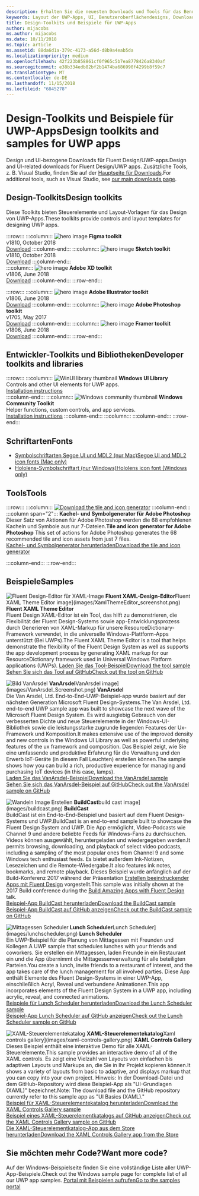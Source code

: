 ```yaml
---
description: Erhalten Sie die neuesten Downloads und Tools für das Benutzeroberflächenlayout und Steuerelementdesign für UWP-Apps.
keywords: Layout der UWP-Apps, UI, Benutzeroberflächendesigns, Downloads, UWP-Tools
title: Design-Toolkits und Beispiele für UWP-Apps
author: mijacobs
ms.author: mijacobs
ms.date: 10/11/2018
ms.topic: article
ms.assetid: 88da6d1a-379c-4173-a56d-d8b9a4eab5da
ms.localizationpriority: medium
ms.openlocfilehash: 42f223b858861cf0f965c5b7ea8778426a8340af
ms.sourcegitcommit: e38b334edb82bf2b1474ba686990f4299b8f59c7
ms.translationtype: MT
ms.contentlocale: de-DE
ms.lasthandoff: 11/15/2018
ms.locfileid: "6845278"
---
```

# <a name="design-toolkits-and-samples-for-uwp-apps"></a><span data-ttu-id="81cca-104">Design-Toolkits und Beispiele für UWP-Apps</span><span class="sxs-lookup"><span data-stu-id="81cca-104">Design toolkits and samples for UWP apps</span></span>
 

<span data-ttu-id="81cca-105">Design und UI-bezogene Downloads für Fluent Design/UWP-apps.</span><span class="sxs-lookup"><span data-stu-id="81cca-105">Design and UI-related downloads for Fluent Design/UWP apps.</span></span> <span data-ttu-id="81cca-106">Zusätzliche Tools, z. B. Visual Studio, finden Sie auf der <a href="https://developer.microsoft.com/downloads">Hauptseite für Downloads</a>.</span><span class="sxs-lookup"><span data-stu-id="81cca-106">For additional tools, such as Visual Studio, see <a href="https://developer.microsoft.com/downloads">our main downloads page</a>.</span></span> 


## <a name="design-toolkits"></a><span data-ttu-id="81cca-107">Design-Toolkits</span><span class="sxs-lookup"><span data-stu-id="81cca-107">Design toolkits</span></span>

<span data-ttu-id="81cca-108">Diese Toolkits bieten Steuerelemente und Layout-Vorlagen für das Design von UWP-Apps.</span><span class="sxs-lookup"><span data-stu-id="81cca-108">These toolkits provide controls and layout templates for designing UWP apps.</span></span>

:::row:::
    :::column:::
        ![hero image](images/figma.png)
        <b>Figma toolkit</b><br>
        v1810, October 2018<br>
        <a href="https://aka.ms/figmatoolkit">Download</a>
    :::column-end:::
    :::column:::
        ![hero image](images/sketch.png)
        <b>Sketch toolkit</b><br>
        v1810, October 2018<br>
        <a href="https://aka.ms/sketchtoolkit">Download</a>
    :::column-end:::    
    :::column:::
        ![hero image](images/adobe-xd.png)
        <b>Adobe XD toolkit</b><br>
        v1806, June 2018<br>
        <a href="https://aka.ms/adobexdtoolkit">Download</a>
    :::column-end:::
:::row-end:::

:::row:::
    :::column:::
        ![hero image](images/adobe-illustrator.png)
        <b>Adobe Illustrator toolkit</b><br>
        v1806, June 2018<br>
        <a href="https://aka.ms/adobeillustratortoolkit">Download</a>
    :::column-end:::
    :::column:::
        ![hero image](images/adobe-photoshop.png)
        <b>Adobe Photoshop toolkit</b><br>
        v1705, May 2017<br>
        <a href="https://aka.ms/adobephotoshoptoolkit">Download</a>
    :::column-end:::
    :::column:::
        ![hero image](images/framer.png)
        <b>Framer toolkit</b><br>
        v1806, June 2018<br>
        <a href="https://aka.ms/framertoolkit">Download</a>
    :::column-end:::
:::row-end:::

## <a name="developer-toolkits-and-libraries"></a><span data-ttu-id="81cca-109">Entwickler-Toolkits und Bibliotheken</span><span class="sxs-lookup"><span data-stu-id="81cca-109">Developer toolkits and libraries</span></span>

:::row:::
    :::column:::
        ![WinUI library thumbnail](images/WinUI-library.png)
        <b>Windows UI Library</b><br>
        Controls and other UI elements for UWP apps.<br/>
        <a href="/uwp/toolkits/winui/getting-started">Installation instructions</a><br/>
    :::column-end:::
    :::column:::
        ![Windows community thumbnail](images/Windows-community-toolkit.png)
        <b>Windows Community Toolkit</b><br>
        Helper functions, custom controls, and app services.<br />
        <a href="/windows/uwpcommunitytoolkit/getting-started">Installation instructions</a>
    :::column-end:::
    :::column:::
    :::column-end:::
:::row-end:::

## <a name="fonts"></a><span data-ttu-id="81cca-110">Schriftarten</span><span class="sxs-lookup"><span data-stu-id="81cca-110">Fonts</span></span>

* <a href="https://aka.ms/SegoeFonts"><span data-ttu-id="81cca-111">Symbolschriftarten Segoe UI und MDL2 (nur Mac)</span><span class="sxs-lookup"><span data-stu-id="81cca-111">Segoe UI and MDL2 icon fonts (Mac only)</span></span></a>
* <a href="https://aka.ms/hololensiconfont"><span data-ttu-id="81cca-112">Hololens-Symbolschriftart (nur Windows)</span><span class="sxs-lookup"><span data-stu-id="81cca-112">Hololens icon font (Windows only)</span></span></a>

## <a name="tools"></a><span data-ttu-id="81cca-113">Tools</span><span class="sxs-lookup"><span data-stu-id="81cca-113">Tools</span></span>

:::row:::
    :::column:::
        <a href="http://go.microsoft.com/fwlink/p/?LinkId=760394"><img src="images/tile-icon-generator.png" alt="Download the tile and icon generator"/></a>
    :::column-end:::
    :::column span="2":::
      <span data-ttu-id="81cca-114">**Kachel- und Symbolgenerator für Adobe Photoshop** Dieser Satz von Aktionen für Adobe Photoshop werden die 68 empfohlenen Kacheln und Symbole aus nur 7-Dateien.</span><span class="sxs-lookup"><span data-stu-id="81cca-114">**Tile and icon generator for Adobe Photoshop** This set of actions for Adobe Photoshop generates the 68 recommended tile and icon assets from just 7 files.</span></span> <br/><a href="http://go.microsoft.com/fwlink/p/?LinkId=760394"><span data-ttu-id="81cca-115">Kachel- und Symbolgenerator herunterladen</span><span class="sxs-lookup"><span data-stu-id="81cca-115">Download the tile and icon generator</span></span></a></p>
    :::column-end:::
:::row-end:::

    
## <a name="samples"></a><span data-ttu-id="81cca-116">Beispiele</span><span class="sxs-lookup"><span data-stu-id="81cca-116">Samples</span></span>

![<span data-ttu-id="81cca-117">Fluent Design-Editor für XAML-Image](images/XamlThemeEditor_screenshot.png)
**Fluent XAML-Design-Editor**</span><span class="sxs-lookup"><span data-stu-id="81cca-117">Fluent XAML Theme Editor image](images/XamlThemeEditor_screenshot.png)
**Fluent XAML Theme Editor**</span></span><br>
<span data-ttu-id="81cca-118">Fluent Design XAML-Editor ist ein Tool, das hilft zu demonstrieren, die Flexibilität der Fluent Design-Systems sowie app-Entwicklungsprozess durch Generieren von XAML-Markup für unsere ResourceDictionary-Framework verwendet, in die universelle Windows-Plattform-Apps unterstützt (Bei UWPs).</span><span class="sxs-lookup"><span data-stu-id="81cca-118">The Fluent XAML Theme Editor is a tool that helps demonstrate the flexibility of the Fluent Design System as well as supports the app development process by generating XAML markup for our ResourceDictionary framework used in Universal Windows Platform applications (UWPs).</span></span>
<a href="https://github.com/Microsoft/fluent-xaml-theme-editor/archive/master.zip"><span data-ttu-id="81cca-119">Laden Sie das Tool-Beispiel</span><span class="sxs-lookup"><span data-stu-id="81cca-119">Download the tool sample</span></span></a> <br><a href="https://github.com/Microsoft/fluent-xaml-theme-editor"><span data-ttu-id="81cca-120">Sehen Sie sich das Tool auf GitHub</span><span class="sxs-lookup"><span data-stu-id="81cca-120">Check out the tool on GitHub</span></span></a>

![<span data-ttu-id="81cca-121">Bild VanArsdel](images/VanArsdel_Screenshot.png)
**VanArsdel**</span><span class="sxs-lookup"><span data-stu-id="81cca-121">VanArsdel image](images/VanArsdel_Screenshot.png)
**VanArsdel**</span></span><br>
<span data-ttu-id="81cca-122">Die Van Arsdel, Ltd. End-to-End-UWP-Beispiel-app wurde basiert auf der nächsten Generation Microsoft Fluent Design-Systems.</span><span class="sxs-lookup"><span data-stu-id="81cca-122">The Van Arsdel, Ltd. end-to-end UWP sample app was built to showcase the next wave of the Microsoft Fluent Design System.</span></span> <span data-ttu-id="81cca-123">Es wird ausgiebig Gebrauch von der verbesserten Dichte und neue Steuerelemente in der <a herf="https://docs.microsoft.com/uwp/toolkits/winui/">Windows-UI-Bibliothek</a> sowie die leistungsstarke zugrunde liegenden Features der Ux-Framework und Komposition.</span><span class="sxs-lookup"><span data-stu-id="81cca-123">It makes extensive use of the improved density and new controls in the <a herf="https://docs.microsoft.com/uwp/toolkits/winui/">Windows UI Library</a> as well as powerful underlying features of the ux framework and composition.</span></span> <span data-ttu-id="81cca-124">Das Beispiel zeigt, wie Sie eine umfassende und produktive Erfahrung für die Verwaltung und den Erwerb IoT-Geräte (in diesem Fall Leuchten) erstellen können.</span><span class="sxs-lookup"><span data-stu-id="81cca-124">The sample shows how you can build a rich, productive experience for managing and purchasing IoT devices (in this case, lamps).</span></span><br>
<a href="https://github.com/Microsoft/VanArsdel/archive/master.zip"><span data-ttu-id="81cca-125">Laden Sie das VanArsdel-Beispiel</span><span class="sxs-lookup"><span data-stu-id="81cca-125">Download the VanArsdel sample</span></span></a> <br><a href="https://github.com/microsoft/vanarsdel"><span data-ttu-id="81cca-126">Sehen Sie sich das VanArsdel-Beispiel auf GitHub</span><span class="sxs-lookup"><span data-stu-id="81cca-126">Check out the VanArsdel sample on GitHub</span></span></a>

![<span data-ttu-id="81cca-127">Wandeln Image Erstellen](images/buildcast.png)
**BuildCast**</span><span class="sxs-lookup"><span data-stu-id="81cca-127">build cast image](images/buildcast.png)
**BuildCast**</span></span><br>
<span data-ttu-id="81cca-128">BuildCast ist ein End-to-End-Beispiel und basiert auf dem Fluent Design-Systems und UWP.</span><span class="sxs-lookup"><span data-stu-id="81cca-128">BuildCast is an end-to-end sample built to showcase the Fluent Design System and UWP.</span></span> <span data-ttu-id="81cca-129">Die App ermöglicht, Video-Podcasts wie Channel 9 und andere beliebte Feeds für Windows-Fans zu durchsuchen. Videos können ausgewählt, heruntergeladen und wiedergegeben werden.</span><span class="sxs-lookup"><span data-stu-id="81cca-129">It permits browsing, downloading, and playback of select video podcasts, including a sampling of the most popular ones from Channel 9 and some Windows tech enthusiast feeds.</span></span> <span data-ttu-id="81cca-130">Es bietet außerdem Ink-Notizen, Lesezeichen und die Remote-Wiedergabe.</span><span class="sxs-lookup"><span data-stu-id="81cca-130">It also features ink notes, bookmarks, and remote playback.</span></span> <span data-ttu-id="81cca-131">Dieses Beispiel wurde anfänglich auf der Build-Konferenz 2017 während der Präsentation <a href="https://channel9.msdn.com/Events/Build/2017/B8034">Erstellen beeindruckender Apps mit Fluent Design</a> vorgestellt.</span><span class="sxs-lookup"><span data-stu-id="81cca-131">This sample was initially shown at the 2017 Build conference during the <a href="https://channel9.msdn.com/Events/Build/2017/B8034">Build Amazing Apps with Fluent Design</a> talk.</span></span> <br>
<a href="https://github.com/Microsoft/BuildCast/archive/master.zip"><span data-ttu-id="81cca-132">Beispiel-App BuildCast herunterladen</span><span class="sxs-lookup"><span data-stu-id="81cca-132">Download the BuildCast sample</span></span></a> <br><a href="https://github.com/Microsoft/BuildCast"><span data-ttu-id="81cca-133">Beispiel-App BuildCast auf GitHub anzeigen</span><span class="sxs-lookup"><span data-stu-id="81cca-133">Check out the BuildCast sample on GitHub</span></span></a>

![<span data-ttu-id="81cca-134">Mittagessen Scheduler](images/lunchscheduler.png)
**Lunch Scheduler**</span><span class="sxs-lookup"><span data-stu-id="81cca-134">Lunch Scheduler](images/lunchscheduler.png)
**Lunch Scheduler**</span></span><br>
<span data-ttu-id="81cca-135">Ein UWP-Beispiel für die Planung von Mittagessen mit Freunden und Kollegen.</span><span class="sxs-lookup"><span data-stu-id="81cca-135">A UWP sample that schedules lunches with your friends and coworkers.</span></span> <span data-ttu-id="81cca-136">Sie erstellen ein Mittagessen, laden Freunde in ein Restaurant ein und die App übernimmt die Mittagessenverwaltung für alle beteiligten Parteien.</span><span class="sxs-lookup"><span data-stu-id="81cca-136">You create a lunch, invite friends to a restaurant of interest, and the app takes care of the lunch management for all involved parties.</span></span> <span data-ttu-id="81cca-137">Diese App enthält Elemente des Fluent Design-Systems in einer UWP-App, einschließlich Acryl, Reveal und verbundene Animationen.</span><span class="sxs-lookup"><span data-stu-id="81cca-137">This app incorporates elements of the Fluent Design System in a UWP app, including acrylic, reveal, and connected animations.</span></span> <br/><a href="https://github.com/Microsoft/Windows-appsample-lunch-scheduler/archive/master.zip"><span data-ttu-id="81cca-138">Beispiele für Lunch Scheduler herunterladen</span><span class="sxs-lookup"><span data-stu-id="81cca-138">Download the Lunch Scheduler sample</span></span></a><br/><a href="https://github.com/Microsoft/Windows-appsample-lunch-scheduler"><span data-ttu-id="81cca-139">Beispiel-App Lunch Scheduler auf GitHub anzeigen</span><span class="sxs-lookup"><span data-stu-id="81cca-139">Check out the Lunch Scheduler sample on GitHub</span></span></a></p>  

![<span data-ttu-id="81cca-140">XAML-Steuerelementekatalog](images/xaml-controls-gallery.png)
**XAML-Steuerelementekatalog**</span><span class="sxs-lookup"><span data-stu-id="81cca-140">Xaml controls gallery](images/xaml-controls-gallery.png)
**XAML Controls Gallery**</span></span><br>
<span data-ttu-id="81cca-141">Dieses Beispiel enthält eine interaktive Demo für alle XAML-Steuerelemente.</span><span class="sxs-lookup"><span data-stu-id="81cca-141">This sample provides an interactive demo of all of the XAML controls.</span></span> <span data-ttu-id="81cca-142">Es zeigt eine Vielzahl von Layouts von einfachen bis adaptiven Layouts und Markups an, die Sie in Ihr Projekt kopieren können.</span><span class="sxs-lookup"><span data-stu-id="81cca-142">It shows a variety of layouts from basic to adaptive, and displays markup that you can copy into your own project.</span></span> <span data-ttu-id="81cca-143">Hinweis: In der Download-Datei und dem GitHub-Repository wird diese Beispiel-App als "UI-Grundlagen (XAML)" bezeichnet.</span><span class="sxs-lookup"><span data-stu-id="81cca-143">Note: The download file and the GitHub repository currently refer to this sample app as "UI Basics (XAML)."</span></span> <br/><a href="https://github.com/Microsoft/Windows-universal-samples/archive/master.zip"><span data-ttu-id="81cca-144">Beispiel für XAML-Steuerelementekatalog herunterladen</span><span class="sxs-lookup"><span data-stu-id="81cca-144">Download the XAML Controls Gallery sample</span></span></a><br/><a href="https://github.com/Microsoft/Windows-universal-samples/tree/master/Samples/XamlUIBasics"><span data-ttu-id="81cca-145">Beispiel eines XAML-Steuerelementkatalogs auf GitHub anzeigen</span><span class="sxs-lookup"><span data-stu-id="81cca-145">Check out the XAML Controls Gallery sample on GitHub</span></span></a> <br/><a href="https://www.microsoft.com/store/apps/9msvh128x2zt"><span data-ttu-id="81cca-146">Die XAML-Steuerelementkatalog-App aus dem Store herunterladen</span><span class="sxs-lookup"><span data-stu-id="81cca-146">Download the XAML Controls Gallery app from the Store</span></span></a></p>

## <a name="want-more-code"></a><span data-ttu-id="81cca-147">Sie möchten mehr Code?</span><span class="sxs-lookup"><span data-stu-id="81cca-147">Want more code?</span></span>

<span data-ttu-id="81cca-148">Auf der Windows-Beispielseite finden Sie eine vollständige Liste aller UWP-App-Beispiele.</span><span class="sxs-lookup"><span data-stu-id="81cca-148">Check out the Windows sample page for complete list of all our UWP app samples.</span></span> <a href="https://developer.microsoft.com/samples"><span data-ttu-id="81cca-149">Portal mit Beispielen aufrufen</span><span class="sxs-lookup"><span data-stu-id="81cca-149">Go to the samples portal</span></span></a>
